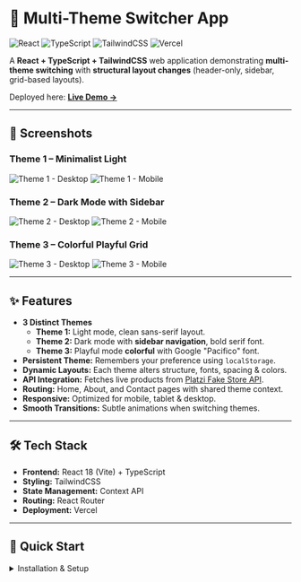 # 🎨 Multi-Theme Switcher App

![React](https://img.shields.io/badge/React-18-blue?logo=react) 
![TypeScript](https://img.shields.io/badge/TypeScript-5-blue?logo=typescript)
![TailwindCSS](https://img.shields.io/badge/TailwindCSS-3.4-38B2AC?logo=tailwindcss)
![Vercel](https://img.shields.io/badge/Deployed%20on-Vercel-black?logo=vercel)

A **React + TypeScript + TailwindCSS** web application demonstrating **multi-theme switching** with **structural layout changes** (header-only, sidebar, grid-based layouts).  

Deployed here: **[Live Demo →](https://multi-theme-switcher-livid.vercel.app/)**

---

## 📸 Screenshots

### Theme 1 – Minimalist Light
![Theme 1 - Desktop](public/screenshots/theme1-desktop.png)
![Theme 1 - Mobile](public/screenshots/theme1-mobile.png)

### Theme 2 – Dark Mode with Sidebar
![Theme 2 - Desktop](public/screenshots/theme1-desktop.png)
![Theme 2 - Mobile](public/screenshots/theme1-mobile.png)

### Theme 3 – Colorful Playful Grid
![Theme 3 - Desktop](public/screenshots/theme1-desktop.png)
![Theme 3 - Mobile](public/screenshots/theme1-mobile.png)

---

## ✨ Features
- **3 Distinct Themes**  
  - **Theme 1:** Light mode, clean sans-serif layout.  
  - **Theme 2:** Dark mode with **sidebar navigation**, bold serif font.  
  - **Theme 3:** Playful mode **colorful** with Google "Pacifico" font.
- **Persistent Theme:** Remembers your preference using `localStorage`.
- **Dynamic Layouts:** Each theme alters structure, fonts, spacing & colors.  
- **API Integration:** Fetches live products from [Platzi Fake Store API](https://api.escuelajs.co/api/v1/products).  
- **Routing:** Home, About, and Contact pages with shared theme context.  
- **Responsive:** Optimized for mobile, tablet & desktop.  
- **Smooth Transitions:** Subtle animations when switching themes.  

---

## 🛠️ Tech Stack
- **Frontend:** React 18 (Vite) + TypeScript  
- **Styling:** TailwindCSS  
- **State Management:** Context API  
- **Routing:** React Router  
- **Deployment:** Vercel  

---

## 🚀 Quick Start

<details>
<summary>Installation & Setup</summary>

### 1. Clone the repository
```bash
git clone https://github.com/Deepesh-Zagade/multi-theme-switcher.git
cd multi-theme-switcher
```

### 2. Install dependencies
Make sure you have Node.js (>=18) and npm installed, then:
```bash
npm install
```

### 3. Start the development server
```bash
npm run dev
```
Now open http://localhost:5173 in your browser.

